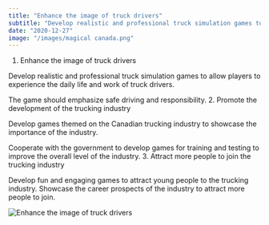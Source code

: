 ```yaml
---
title: "Enhance the image of truck drivers"
subtitle: "Develop realistic and professional truck simulation games to allow players to experience the daily life and work of truck drivers."
date: "2020-12-27"
image: "/images/magical canada.png"
---
```



1. Enhance the image of truck drivers

Develop realistic and professional truck simulation games to allow players to experience the daily life and work of truck drivers.

The game should emphasize safe driving and responsibility.
2. Promote the development of the trucking industry

Develop games themed on the Canadian trucking industry to showcase the importance of the industry.

Cooperate with the government to develop games for training and testing to improve the overall level of the industry.
3. Attract more people to join the trucking industry

Develop fun and engaging games to attract young people to the trucking industry.
Showcase the career prospects of the industry to attract more people to join.

![Enhance the image of truck drivers](../images/magical%20canada.png "Enhance the image of truck drivers")
